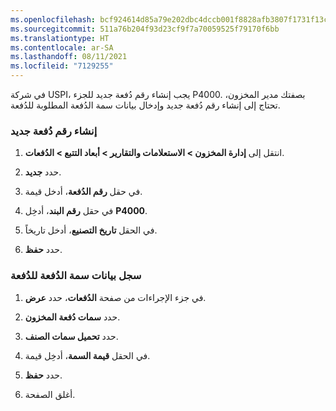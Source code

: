 ```yaml
---
ms.openlocfilehash: bcf924614d85a79e202dbc4dccb001f8828afb3807f1731f13c8213da920e828
ms.sourcegitcommit: 511a76b204f93d23cf9f7a70059525f79170f6bb
ms.translationtype: HT
ms.contentlocale: ar-SA
ms.lasthandoff: 08/11/2021
ms.locfileid: "7129255"
---
```


في شركة USPI، يجب إنشاء رقم دُفعة جديد للجزء P4000. بصفتك مدير المخزون، تحتاج إلى إنشاء رقم دُفعة جديد وإدخال بيانات سمة الدُفعة المطلوبة للدُفعة.

### <a name="create-a-new-batch-number"></a>إنشاء رقم دُفعة جديد

1.  انتقل إلى **إدارة المخزون > الاستعلامات والتقارير > أبعاد التتبع > الدُفعات**.

2.  حدد **جديد**.

3.  في حقل **رقم الدُفعة**، أدخل قيمة.

4.  في حقل **رقم البند**، أدخِل **P4000**.

5.  في الحقل **تاريخ التصنيع**، أدخل تاريخاً.

6.  حدد **حفظ**. 

### <a name="record-batch-attribute-data-for-the-batch"></a>سجل بيانات سمة الدُفعة للدُفعة

1.  في جزء الإجراءات من صفحة **الدُفعات**، حدد **عرض**.

2.  حدد **سمات دُفعة المخزون**.

3.  حدد **تحميل سمات الصنف**.

4. في الحقل **قيمة السمة**، أدخِل قيمة.

5. حدد **حفظ**.

6. أغلق الصفحة.

